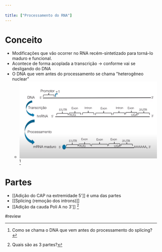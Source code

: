 ```yaml
---

title: ["Processamento do RNA"]
---
```

# Conceito
+ Modificações que vão ocorrer no RNA recém-sintetizado para torná-lo maduro e funcional.
+ Acontece de forma acoplada a transcrição -> conforme vai se desligando do DNA
+ O DNA que vem antes do processamento se chama "heterogêneo nuclear"
	+ ![Pasted image 20210406211936.png](Pasted%20image%2020210406211936.png)[^148036]

[^148036]: Como se chama o DNA que vem antes do processamento do splicing?


# Partes
+ [[Adição do CAP na extremidade 5']] é uma das partes
+ [[Splicing (remoção dos introns)]]
+ [[Adição da cauda Poli A no 3']] [^178460]

[^178460]: Quais são as 3 partes? 



#review 
